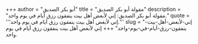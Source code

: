+++
author = "أبو بكر الصديق"
title = "مقولة أبو بكر الصديق"
description = "مقولة أبو بكر الصديق: إني لأبغض أهل بيت ينفقون رزق أيام في يوم واحد."
quote = '''إني لأبغض أهل بيت ينفقون رزق أيام في يوم واحد.''' 
slug = "إني-لأبغض-أهل-بيت-ينفقون-رزق-أيام-في-يوم-واحد"
+++
إني لأبغض أهل بيت ينفقون رزق أيام في يوم واحد.

